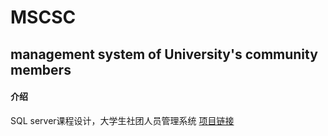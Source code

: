 # MSCSC
## management system of University's community members
#### 介绍

SQL server课程设计，大学生社团人员管理系统
[项目链接](http://gitee.com/ni_shun_shun/MSCSA)
